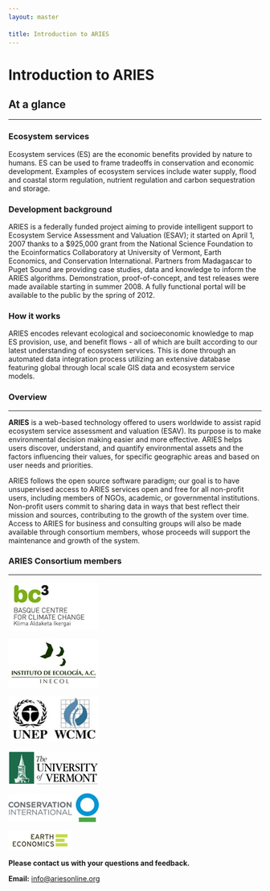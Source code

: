 ```yaml
---
layout: master

title: Introduction to ARIES
---
```

# Introduction to ARIES

<div id="about-sidebar" markdown="1">

## At a glance
---------------

### Ecosystem services

Ecosystem services (ES) are the economic benefits provided by nature
to humans. ES can be used to frame tradeoffs in conservation and
economic development. Examples of ecosystem services include water
supply, flood and coastal storm regulation, nutrient regulation and
carbon sequestration and storage.

### Development background

ARIES is a federally funded project aiming to provide intelligent
support to Ecosystem Service Assessment and Valuation (ESAV); it
started on April 1, 2007 thanks to a $925,000 grant from the National
Science Foundation to the Ecoinformatics Collaboratory at University
of Vermont, Earth Economics, and Conservation International.  Partners
from Madagascar to Puget Sound are providing case studies, data and
knowledge to inform the ARIES algorithms.  Demonstration,
proof-of-concept, and test releases were made available starting in
summer 2008. A fully functional portal will be available to the public
by the spring of 2012.

### How it works

ARIES encodes relevant ecological and socioeconomic knowledge to map
ES provision, use, and benefit flows - all of which are built
according to our latest understanding of ecosystem services. This is
done through an automated data integration process utilizing an
extensive database featuring global through local scale GIS data and
ecosystem service models.

</div>

<div id="about-content" markdown="1">

### Overview
-------------

**ARIES** is a web-based technology offered to users worldwide to
assist rapid ecosystem service assessment and valuation (ESAV). Its
purpose is to make environmental decision making easier and more
effective. ARIES helps users discover, understand, and quantify
environmental assets and the factors influencing their values, for
specific geographic areas and based on user needs and priorities.

ARIES follows the open source software paradigm; our goal is to have
unsupervised access to ARIES services open and free for all non-profit
users, including members of NGOs, academic, or governmental
institutions. Non-profit users commit to sharing data in ways that
best reflect their mission and sources, contributing to the growth of
the system over time. Access to ARIES for business and consulting
groups will also be made available through consortium members, whose
proceeds will support the maintenance and growth of the system.

<div id="about-consortium" markdown="1">

### ARIES Consortium members
-----------------------------

[![Basque Center for Climate Change](/images/bc3logo_web.jpg)](http://www.bc3research.org)

[![Instituto de Ecologia](/images/INECOL.jpg)](http://www.ecologia.edu.mx)

[![United Nations Environment Programme World Conservation Monitoring Centre](/images/UNEP.jpg)](http://www.unep-wcmc.org)

[![University of Vermont](/images/uvmlogo-words.gif)](http://www.uvm.edu/giee)

[![Conservation International](/images/cilogo2.jpg)](http://www.conservation.org)

[![Earth Economics](/images/EELogo_Tiny_jpg.jpg)](http://www.eartheconomics.org)

</div>

<div id="about-contact" markdown="1">

**Please contact us with your questions and feedback.**

**Email:** [info@ariesonline.org](mailto:info@ariesonline.org?subject=ARIESOnline+Inquiry)

</div>

</div>
